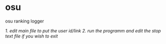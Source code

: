 # osu
osu ranking logger

*1. edit main file to put the user id/link*
*2. run the programm and edit the stop text file if you wish to exit*
